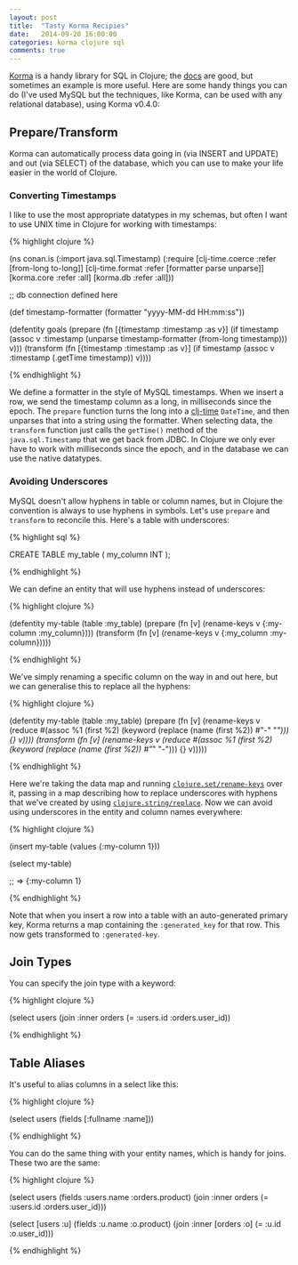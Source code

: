 ```yaml
---
layout: post
title:  "Tasty Korma Recipies"
date:   2014-09-20 16:00:00
categories: korma clojure sql
comments: true
---
```


[Korma](http://sqlkorma.com/) is a handy library for SQL in Clojure; the [docs](http://sqlkorma.com/docs) are good, but sometimes an example is more useful.  Here are some handy things you can do (I've used MySQL but the techniques, like Korma, can be used with any relational database), using Korma v0.4.0:


## Prepare/Transform

Korma can automatically process data going in (via INSERT and UPDATE) and out (via SELECT) of the database, which you can use to make your life easier in the world of Clojure.

### Converting Timestamps

I like to use the most appropriate datatypes in my schemas, but often I want to use UNIX time in Clojure for working with timestamps:

{% highlight clojure %}

(ns conan.is
  (:import java.sql.Timestamp)
  (:require [clj-time.coerce :refer [from-long to-long]]
            [clj-time.format :refer [formatter parse unparse]]
            [korma.core :refer :all]
            [korma.db :refer :all]))

;; db connection defined here 

(def timestamp-formatter (formatter "yyyy-MM-dd HH:mm:ss"))

(defentity goals
  (prepare (fn [{timestamp :timestamp :as v}]
             (if timestamp
               (assoc v :timestamp (unparse timestamp-formatter (from-long timestamp)))
               v)))
  (transform (fn [{timestamp :timestamp :as v}]
               (if timestamp
                 (assoc v :timestamp (.getTime timestamp))
                 v))))

{% endhighlight %}

We define a formatter in the style of MySQL timestamps.  When we insert a row, we send the timestamp column as a long, in milliseconds since the epoch.  The `prepare` function turns the long into a [clj-time](https://github.com/clj-time/clj-time) `DateTime`, and then unparses that into a string using the formatter.  When selecting data, the `transform` function just calls the `getTime()` method of the `java.sql.Timestamp` that we get back from JDBC.  In Clojure we only ever have to work with milliseconds since the epoch, and in the database we can use the native datatypes.

### Avoiding Underscores

MySQL doesn't allow hyphens in table or column names, but in Clojure the convention is always to use hyphens in symbols.  Let's use `prepare` and `transform` to reconcile this.  Here's a table with underscores:

{% highlight sql %}

CREATE TABLE my_table (
  my_column INT
);

{% endhighlight %}

We can define an entity that will use hyphens instead of underscores:

{% highlight clojure %}

(defentity my-table 
  (table :my_table) 
  (prepare (fn [v] (rename-keys v {:my-column :my_column})))
  (transform (fn [v] (rename-keys v {:my_column :my-column}))))

{% endhighlight %}

We've simply renaming a specific column on the way in and out here, but we can generalise this to replace all the hyphens:

{% highlight clojure %}

(defentity my-table
  (table :my_table)
  (prepare
    (fn [v]
      (rename-keys
        v (reduce
            #(assoc %1 (first %2) (keyword (replace (name (first %2)) #"-" "_")))
            {} v))))
  (transform
    (fn [v]
      (rename-keys
        v (reduce
            #(assoc %1 (first %2) (keyword (replace (name (first %2)) #"_" "-")))
            {} v)))))

{% endhighlight %}

Here we're taking the data map and running [`clojure.set/rename-keys`](http://clojuredocs.org/clojure_core/clojure.set/rename-keys) over it, passing in a map describing how to replace underscores with hyphens that we've created by using [`clojure.string/replace`](http://clojuredocs.org/clojure_core/clojure.string/replace).  Now we can avoid using underscores in the entity and column names everywhere:

{% highlight clojure %}

(insert my-table (values {:my-column 1}))

(select my-table)

;; => {:my-column 1}

{% endhighlight %}

Note that when you insert a row into a table with an auto-generated primary key, Korma returns a map containing the `:generated_key` for that row.  This now gets transformed to `:generated-key`.

## Join Types 

You can specify the join type with a keyword:

{% highlight clojure %}

(select users (join :inner orders (= :users.id :orders.user_id))

{% endhighlight %}


## Table Aliases

It's useful to alias columns in a select like this:

{% highlight clojure %}

(select users (fields [:fullname :name]))

{% endhighlight %}

You can do the same thing with your entity names, which is handy for joins.  These two are the same:

{% highlight clojure %}

(select users 
  (fields :users.name :orders.product) 
  (join :inner orders  (= :users.id :orders.user_id)))

(select [users :u] 
  (fields :u.name :o.product) 
  (join :inner [orders :o]  (= :u.id :o.user_id)))

{% endhighlight %}
